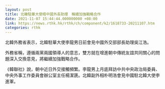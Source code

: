 ```yaml
---
layout: post
title: 北韓駐華大使晤中國外長助理　稱續加強戰略合作
date: 2021-11-07 15:44:44.000000000 +08:00
link: https://news.rthk.hk/rthk/ch/component/k2/1618733-20211107.htm
categories: rthk
---
```


北韓外務省表示，北韓駐華大使李龍男日前會見中國外交部部長助理吳江浩。

外務省稱，遵循兩黨兩國領導人的意志，雙方就在增進朝中傳統友誼共同關心的問題深入交換意見，將繼續加強戰略合作。

《韓聯社》說，朝中近日外交接觸頻繁。李龍男上月底拜訪中共中央政治局委員、中央外事工作委員會辦公室主任楊潔篪。北韓副外相朴明浩會見中國駐北韓大使李進軍。
